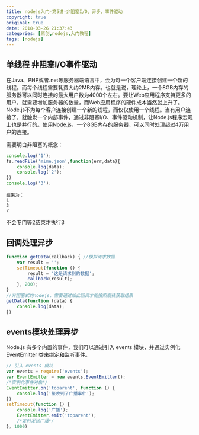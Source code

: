 ```yaml
---
title: nodejs入门-第5讲-非阻塞I/O、异步、事件驱动
copyright: true
original: true
date: 2018-03-26 21:37:43
categories: [原创,nodejs,入门教程]
tags: [nodejs]
---
```

## 单线程 非阻塞I/O事件驱动
在Java、PHP或者.net等服务器端语言中，会为每一个客户端连接创建一个新的线程。而每个线程需要耗费大约2MB内存。也就是说，理论上，一个8GB内存的服务器可以同时连接的最大用户数为4000个左右。要让Web应用程序支持更多的用户，就需要增加服务器的数量，而Web应用程序的硬件成本当然就上升了。
Node.js不为每个客户连接创建一个新的线程，而仅仅使用一个线程。当有用户连接了，就触发一个内部事件，通过非阻塞I/O、事件驱动机制，让Node.js程序宏观上也是并行的。使用Node.js，一个8GB内存的服务器，可以同时处理超过4万用户的连接。
<!-- more -->
需要明白非阻塞的概念：
```js
console.log('1');
fs.readFile('mime.json',function(err,data){
    console.log(data);
    console.log('2');
})
console.log('3');
```
```text
结果为：
1
3
2
```
不会专门等2结束才执行3
## 回调处理异步
```js
function getData(callback) { //模拟请求数据
    var result = '';
    setTimeout(function () {
        result = '这是请求到的数据';
        callback(result);
    }, 200);
}
//非阻塞式的nodejs，需要通过如此回调才能按照期待获取结果
getData(function (data) {
    console.log(data);
})
```

## events模块处理异步
Node.js 有多个内置的事件，我们可以通过引入 events 模块，并通过实例化 EventEmitter 类来绑定和监听事件。
```js
// 引入 events 模块
var events = require('events');
var EventEmitter = new events.EventEmitter();
/*实例化事件对象*/
EventEmitter.on('toparent', function () {
    console.log('接收到了广播事件');
})
setTimeout(function () {
    console.log('广播');
    EventEmitter.emit('toparent');
    /*定时发送广播*/
}, 1000)
```